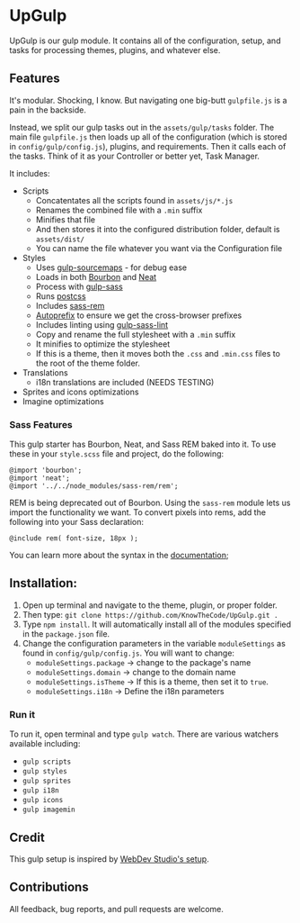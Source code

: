 # UpGulp

UpGulp is our gulp module.  It contains all of the configuration, setup, and tasks for processing themes, plugins, and whatever else.
	 	
## Features

It's modular. Shocking, I know.  But navigating one big-butt `gulpfile.js` is a pain in the backside.  

Instead, we split our gulp tasks out in the `assets/gulp/tasks` folder.  The main file `gulpfile.js` then loads up all of the configuration (which is stored in `config/gulp/config.js`), plugins, and requirements.  Then it calls each of the tasks.  Think of it as your Controller or better yet, Task Manager.

It includes:

- Scripts
    - Concatentates all the scripts found in `assets/js/*.js`
    - Renames the combined file with a `.min` suffix
    - Minifies that file
    - And then stores it into the configured distribution folder, default is `assets/dist/`
    - You can name the file whatever you want via the Configuration file
- Styles
    - Uses [gulp-sourcemaps](https://www.npmjs.com/package/gulp-sourcemaps) - for debug ease
    - Loads in both [Bourbon](https://www.npmjs.com/package/bourbon) and [Neat](https://www.npmjs.com/package/bourbon-neat)
    - Process with [gulp-sass](https://www.npmjs.com/package/gulp-sass)
    - Runs [postcss](https://www.npmjs.com/package/postcss)
    - Includes [sass-rem](https://www.npmjs.com/package/sass-rem)
    - [Autoprefix](https://github.com/postcss/autoprefixer) to ensure we get the cross-browser prefixes
    - Includes linting using [gulp-sass-lint](https://www.npmjs.com/package/gulp-sass-lint)
    - Copy and rename the full stylesheet with a `.min` suffix
    - It minifies to optimize the stylesheet
    - If this is a theme, then it moves both the `.css` and `.min.css` files to the root of the theme folder.
- Translations
    - i18n translations are included (NEEDS TESTING)
- Sprites and icons optimizations
- Imagine optimizations    

### Sass Features

This gulp starter has Bourbon, Neat, and Sass REM baked into it.  To use these in your `style.scss` file and project, do the following:

```
@import 'bourbon';
@import 'neat';
@import '../../node_modules/sass-rem/rem';
```

REM is being deprecated out of Bourbon.  Using the `sass-rem` module lets us import the functionality we want.  To convert pixels into rems, add the following into your Sass declaration:

`@include rem( font-size, 18px );`

You can learn more about the syntax in the [documentation](https://www.npmjs.com/package/sass-rem#scss); 

## Installation:

1. Open up terminal and navigate to the theme, plugin, or proper folder.
2. Then type: `git clone https://github.com/KnowTheCode/UpGulp.git .`
3. Type `npm install`.  It will automatically install all of the modules specified in the `package.json` file.
4. Change the configuration parameters in the variable `moduleSettings` as found in `config/gulp/config.js`. You will want to change:
    - `moduleSettings.package` -> change to the package's name
    - `moduleSettings.domain` -> change to the domain name
    - `moduleSettings.isTheme` -> If this is a theme, then set it to `true`.
    - `moduleSettings.i18n` -> Define the i18n parameters

### Run it
    
To run it, open terminal and type `gulp watch`.  There are various watchers available including:
    
- `gulp scripts`
- `gulp styles`
- `gulp sprites`
- `gulp i18n`
- `gulp icons`
- `gulp imagemin`

## Credit

This gulp setup is inspired by [WebDev Studio's setup](https://github.com/WebDevStudios/wd_s/blob/master/Gulpfile.js).

## Contributions

All feedback, bug reports, and pull requests are welcome.
